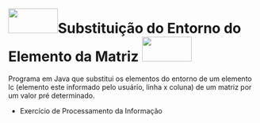 # <img src="https://cdn.jsdelivr.net/gh/devicons/devicon/icons/java/java-original-wordmark.svg"  width="100" height="50"/>Substituição do Entorno do Elemento da Matriz <img src="https://cdn.jsdelivr.net/gh/devicons/devicon/icons/java/java-original-wordmark.svg"  width="100" height="50"/>
 
Programa em Java que substitui os elementos do entorno de um elemento lc (elemento este informado pelo usuário, linha x coluna) de um matriz por um valor pré determinado.
 - Exercício de Processamento da Informação
